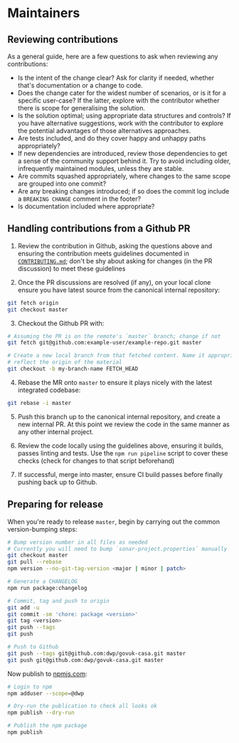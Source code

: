 # Maintainers

## Reviewing contributions

As a general guide, here are a few questions to ask when reviewing any contributions:

* Is the intent of the change clear? Ask for clarity if needed, whether that's documentation or a change to code.
* Does the change cater for the widest number of scenarios, or is it for a specific user-case? If the latter, explore with the contributor whether there is scope for generalising the solution.
* Is the solution optimal; using appropriate data structures and controls? If you have alternative suggestions, work with the contributor to explore the potential advantages of those alternatives approaches.
* Are tests included, and do they cover happy and unhappy paths appropriately?
* If new dependencies are introduced, review those dependencies to get a sense of the community support behind it. Try to avoid including older, infrequently maintained modules, unless they are stable.
* Are commits squashed appropriately, where changes to the same scope are grouped into one commit?
* Are any breaking changes introduced; if so does the commit log include a `BREAKING CHANGE` comment in the footer?
* Is documentation included where appropriate?

## Handling contributions from a Github PR

1. Review the contribution in Github, asking the questions above and ensuring the contribution meets guidelines documented in [`CONTRIBUTING.md`](CONTRIBUTING.md); don't be shy about asking for changes (in the PR discussion) to meet these guidelines

2. Once the PR discussions are resolved (if any), on your local clone ensure you have latest source from the canonical internal repository:

```bash
git fetch origin
git checkout master
```

3. Checkout the Github PR with:

```bash
# Assuming the PR is on the remote's `master` branch; change if not
git fetch git@github.com:example-user/example-repo.git master

# Create a new local branch from that fetched content. Name it appropriately to
# reflect the origin of the material
git checkout -b my-branch-name FETCH_HEAD
```

4. Rebase the MR onto `master` to ensure it plays nicely with the latest integrated codebase:

```bash
git rebase -i master
```

5. Push this branch up to the canonical internal repository, and create a new internal PR. At this point we review the code in the same manner as any other internal project.

6. Review the code locally using the guidelines above, ensuring it builds, passes linting and tests. Use the `npm run pipeline` script to cover these checks (check for changes to that script beforehand)

7. If successful, merge into master, ensure CI build passes before finally pushing back up to Github.

## Preparing for release

When you're ready to release `master`, begin by carrying out the common version-bumping steps:

```bash
# Bump version number in all files as needed
# Currently you will need to bump `sonar-project.properties` manually
git checkout master
git pull --rebase
npm version --no-git-tag-version <major | minor | patch>

# Generate a CHANGELOG
npm run package:changelog

# Commit, tag and push to origin
git add -u
git commit -sm 'chore: package <version>'
git tag <version>
git push --tags
git push

# Push to Github
git push --tags git@github.com:dwp/govuk-casa.git master
git push git@github.com:dwp/govuk-casa.git master
```

Now publish to [npmjs.com](https://npmjs.com/):

```bash
# Login to npm
npm adduser --scope=@dwp

# Dry-run the publication to check all looks ok
npm publish --dry-run

# Publish the npm package
npm publish
```